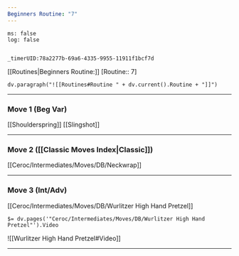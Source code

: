 ```yaml
---
Beginners Routine: "7"
---
```


```timer
ms: false
log: false


_timerUID:78a2277b-69a6-4335-9955-11911f1bcf7d
```


[[Routines|Beginners Routine:]] [Routine:: 7]
```dataviewjs
dv.paragraph("![[Routines#Routine " + dv.current().Routine + "]]")

```



---
### Move 1 (Beg Var)
[[Shoulderspring]] [[Slingshot]]


---
### Move 2 ([[Classic Moves Index|Classic]])
[[Ceroc/Intermediates/Moves/DB/Neckwrap]] 


---
### Move 3 (Int/Adv)
[[Ceroc/Intermediates/Moves/DB/Wurlitzer High Hand Pretzel]]

`$= dv.pages('"Ceroc/Intermediates/Moves/DB/Wurlitzer High Hand Pretzel"').Video`



![[Wurlitzer High Hand Pretzel#Video]]


---



